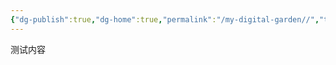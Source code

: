 ```yaml
---
{"dg-publish":true,"dg-home":true,"permalink":"/my-digital-garden//","tags":"gardenEntry","dgPassFrontmatter":true}
---
```



测试内容
